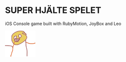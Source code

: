 SUPER HJÄLTE SPELET
===================

iOS Console game built with RubyMotion, JoyBox and Leo

![Logo](/resources/hero.png)
